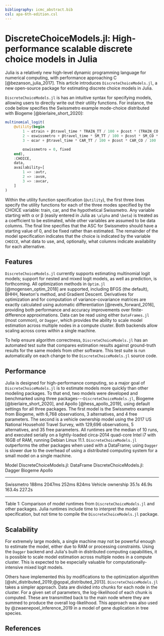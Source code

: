 ```yaml
---
bibliography: icmc_abstract.bib
csl: apa-6th-edition.csl
---
```


# DiscreteChoiceModels.jl: High-performance scalable discrete choice models in Julia

Julia is a relatively new high-level dynamic programming language for numerical computing, with performance approaching C [@bezanson_julia_2017]. This article introduces `DiscreteChoiceModels.jl`, a new open-source package for estimating discrete choice models in Julia.

`DiscreteChoiceModels.jl` is has an intuitive syntax for specifying models, allowing users to directly write out their utility functions. For instance, the code below specifies the Swissmetro example mode-choice distributed with Biogeme [@bierlaire_short_2020]:

```julia
multinomial_logit(
    @utility(begin
        1 ~ αtrain + βtravel_time * TRAIN_TT / 100 + βcost * (TRAIN_CO * (GA == 0)) / 100
        2 ~ αswissmetro + βtravel_time * SM_TT / 100 + βcost * SM_CO * (GA == 0) / 100
        3 ~ αcar + βtravel_time * CAR_TT / 100 + βcost * CAR_CO / 100

        αswissmetro = 0, fixed
    end),
    :CHOICE,
    data,
    availability=[
        1 => :avtr,
        2 => :avsm,
        3 => :avcar,
    ]
)
```

Within the utility function specification (`@utility`), the first three lines specify the utility functions for each of the three modes specified by the CHOICE variable: train, car, and the hypothetical Swissmetro. Any variable starting with α or β (easily entered in Julia as `\alpha` and `\beta`) is treated as a coefficient to be estimated, while other variables are assumed to be data columns. The final line specifies that the ASC for Swissmetro should have a starting value of 0, and be fixed rather than estimated. The remainder of the model specification indicates that the choice is indicated by the variable `CHOICE`, what data to use, and, optionally, what columns indicate availability for each alternative.

## Features

`DiscreteChoiceModels.jl` currently supports estimating multinomial logit models; support for nested and mixed logit models, as well as prediction, is forthcoming. All optimization methods in `Optim.jl` [@mogensen_optim_2018] are supported, including BFGS (the default), BHHH, Newton's method, and Gradient Descent. Derivatives for optimization and for computation of variance-covariance matrices are exactly calculated using automatic differentiation [@revels_forward_2016], providing both performance and accuracy improvements over finite-difference approximations. Data can be read using either `DataFrames.jl` (most common), or `Dagger`, which provides the ability to scale model estimation across multiple nodes in a compute cluster. Both backends allow scaling across cores within a single machine.

To help ensure algorithm correctness, `DiscreteChoiceModels.jl` has an automated test suite that compares estimation results against ground-truth results for the same models from other software. This test suite is run automatically on each change to the `DiscreteChoiceModels.jl` source code.

## Performance

Julia is designed for high-performance computing, so a major goal of `DiscreteChoiceModels.jl` is to estimate models more quickly than other modeling packages. To that end, two models were developed and benchmarked using three packages---`DiscreteChoiceModels.jl`, Biogeme [@bierlaire_short_2020], and Apollo [@hess_apollo_2019], using default settings for all three packages. The first model is the Swissmetro example from Biogeme, with 6,768 observations, 3 alternatives, and 4 free parameters. The second is a vehicle ownership model using the 2017 US National Household Travel Survey, with 129,696 observations, 5 alternatives, and 35 free parameters. All runtimes are the median of 10 runs, and executed serially on a lightly-loaded circa-2014 quad-core Intel i7 with 16GB of RAM, running Debian Linux 11.1. `DiscreteChoiceModels.jl` outperforms the other packages when used with a DataFrame; using `Dagger` is slower due to the overhead of using a distributed computing system for a small model on a single machine.

Model                   DiscreteChoiceModels.jl: DataFrame    DiscreteChoiceModels.jl: Dagger   Biogeme           Apollo  
-----------------       ----------------------------------    --------------------------------  -------------     ---------
Swissmetro              188ms                                 2047ms                            252ms              824ms
Vehicle ownership       35.1s                                 46.9s                             163.4s             227.2s
-----------------       ----------------------------------    --------------------------------  -------------     ---------

Table 1: Comparison of model runtimes from `DiscreteChoiceModels.jl` and other packages. Julia runtimes include time to interpret the model specification, but not time to compile the `DiscreteChoiceModels.jl` package.

## Scalability

For extremely large models, a single machine may not be powerful enough to estimate the model, either due to RAM or processing constraints. Using the `Dagger` backend and Julia's built-in distributed computing capabilities, it is possible to scale model estimation across multiple nodes in a compute cluster. This is expected to be especially valuable for computationally-intensive mixed logit models.

Others have implemented this by modifications to the optimization algorithm [@shi_distributed_2019;@gopal_distributed_2013]. `DiscreteChoiceModels.jl` takes a simpler approach. Data are divided into chunks for each node in the cluster. For a given set of parameters, the log-likelihood of each chunk is computed. These are transmitted back to the main node where they are summed to produce the overall log-likelihood. This approach was also used by @zwaenepoel_inference_2019 in a model of gene duplication in tree species.

## References